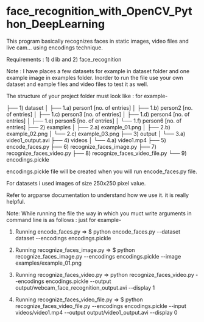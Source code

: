 # face_recognition_with_OpenCV_Python_DeepLearning

This program basically recognizes faces in static images, video files and live cam... using encodings technique.

Requirements : 1) dlib and 2) face_recognition 
	

Note : I have places a few datasets for example in dataset folder and one example image in examples folder. Inorder to run the file use your own dataset and eample files and video files to test it as well. 

The structure of your project folder must look like : 
for example-
 
├── 1) dataset
│   ├── 1.a) person1 [no. of entries]
│   ├── 1.b) person2 [no. of entries]
│   ├── 1.c) person3 [no. of entries]
│   ├── 1.d) person4 [no. of entries]
│   ├── 1.e) person5 [no. of entries]
│   └── 1.f) person6 [no. of entries]
├── 2) examples
│   ├── 2.a) example_01.png
│   ├── 2.b) example_02.png
│   └── 2.c) example_03.png
├── 3) output
│   └── 3.a) video1_output.avi
├── 4) videos
│   └── 4.a) video1.mp4
├── 5) encode_faces.py
├── 6) recognize_faces_image.py
├── 7) recognize_faces_video.py
├── 8) recognize_faces_video_file.py
└── 9) encodings.pickle

encodings.pickle file will be created when you will run encode_faces.py file.

For datasets i used images of size 250x250 pixel value.

Refer to argparse documentation to understand how we use it. it is really helpful.

Note:
While running the file the way in which you muct write arguments in command line is as follows :
just for example-

1) Running encode_faces.py
=>	$ python encode_faces.py --dataset dataset --encodings encodings.pickle
 
2) Running recognize_faces_image.py
=>	$ python recognize_faces_image.py --encodings encodings.pickle --image examples/example_01.png

3) Running recognize_faces_video.py
=>	 python recognize_faces_video.py --encodings encodings.pickle
	--output output/webcam_face_recognition_output.avi --display 1

4) Running recognize_faces_video_file.py
=>	$ python recognize_faces_video_file.py --encodings encodings.pickle
	--input videos/video1.mp4 --output output/video1_output.avi
	--display 0
